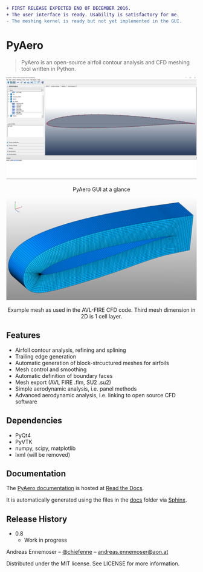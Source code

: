 ```diff
+ FIRST RELEASE EXPECTED END OF DECEMBER 2016.
+ The user interface is ready. Usability is satisfactory for me.
- The meshing kernel is ready but not yet implemented in the GUI.
```

# PyAero
> PyAero is an open-source airfoil contour analysis and CFD meshing tool written in Python.

![](docs/images/gui_airfoil.png)
<p align="center">PyAero GUI at a glance</p>

![](docs/images/RG15_mesh_part.png)
<p align="center">Example mesh as used in the AVL-FIRE CFD code. Third mesh dimension in 2D is 1 cell layer.</p>

## Features

 - Airfoil contour analysis, refining and splining
 - Trailing edge generation
 - Automatic generation of block-strcuctured meshes for airfoils
 - Mesh control and smoothing
 - Automatic definition of boundary faces
 - Mesh export (AVL FIRE .flm, SU2 .su2)
 - Simple aerodynamic analysis, i.e. panel methods
 - Advanced aerodynamic analysis, i.e. linking to open source CFD software

## Dependencies

 - PyQt4
 - PyVTK
 - numpy, scipy, matplotlib
 - lxml (will be removed)

## Documentation

The [PyAero documentation](http://pyaero.readthedocs.io/en/latest) is hosted at [Read the Docs](https://readthedocs.org/).

It is automatically generated using the files in the [docs](https://github.com/chiefenne/PyAero/tree/master/docs) folder via [Sphinx](http://www.sphinx-doc.org/en/stable/index.html).

## Release History

* 0.8
    * Work in progress


Andreas Ennemoser – [@chiefenne](https://twitter.com/chiefenne) – andreas.ennemoser@aon.at
 
Distributed under the MIT license. See LICENSE for more information.
